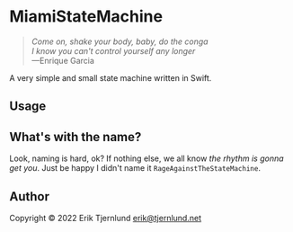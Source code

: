 # MiamiStateMachine
> *Come on, shake your body, baby, do the conga<br/>
> I know you can't control yourself any longer*<br/>
> —Enrique Garcia

A very simple and small state machine written in Swift.

## Usage

## What's with the name?

Look, naming is hard, ok? If nothing else, we all know *the rhythm is gonna get you*. 
Just be happy I didn't name it `RageAgainstTheStateMachine`.

## Author
Copyright &copy; 2022 Erik Tjernlund <erik@tjernlund.net>
